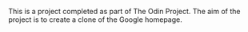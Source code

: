 This is a project completed as part of The Odin Project. The aim of the project is to create a clone of the Google homepage.